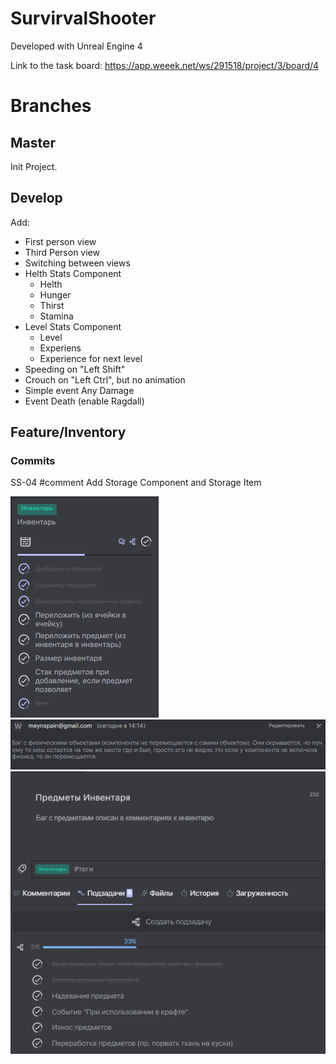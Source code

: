 # SurvirvalShooter

Developed with Unreal Engine 4  
  
Link to the task board: https://app.weeek.net/ws/291518/project/3/board/4 

# Branches
## Master
Init Project.
## Develop
Add:  
* First person view
* Third Person view
* Switching between views
* Helth Stats Component
    * Helth
    * Hunger
    * Thirst 
    * Stamina
* Level Stats Component
    * Level
    * Experiens
    * Experience for next level
* Speeding on "Left Shift"
* Crouch on "Left Ctrl", but no animation
* Simple event Any Damage
* Event Death (enable Ragdall)
## Feature/Inventory  
### Commits
SS-04 #comment Add Storage Component and Storage Item  
  
![img.png](img.png)  
![img_2.png](img_2.png)
![img_1.png](img_1.png)  


